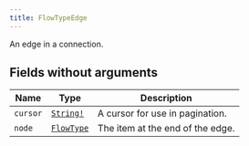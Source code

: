 ```yaml
---
title: FlowTypeEdge
---
```


An edge in a connection.

## Fields without arguments

| Name | Type | Description |
|------|------|-------------|
| `cursor` | [`String!`](../scalar/string.md) | A cursor for use in pagination. |
| `node` | [`FlowType`](../object/flowtype.md) | The item at the end of the edge. |

